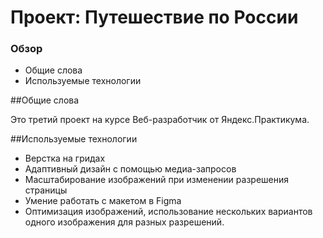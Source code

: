 # Проект: Путешествие по России

### Обзор
* Общие слова
* Используемые технологии

##Общие слова

Это третий проект на курсе Веб-разработчик от Яндекс.Практикума.

##Используемые технологии 

* Верстка на гридах
* Адаптивный дизайн с помощью медиа-запросов
* Масштабирование изображений при изменении разрешения страницы
* Умение работать с макетом в Figma
* Оптимизация изображений, использование нескольких вариантов одного изображения для разных разрешений.
